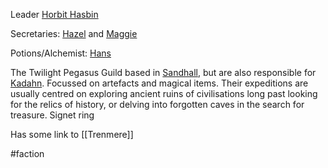 Leader [Horbit Hasbin](Horbit%20Hasbin.md)

Secretaries:
[Hazel](Hazel.md) and [Maggie](Maggie.md)

Potions/Alchemist:
[Hans](Hans.md)

The Twilight Pegasus Guild based in [Sandhall](Sandhall), but are also responsible for [Kadahn](Kadahn.md). Focussed on artefacts and magical items. Their expeditions are usually centred on exploring ancient ruins of civilisations long past looking for the relics of history, or delving into forgotten caves in the search for treasure. Signet ring

Has some link to [[Trenmere]]

#faction